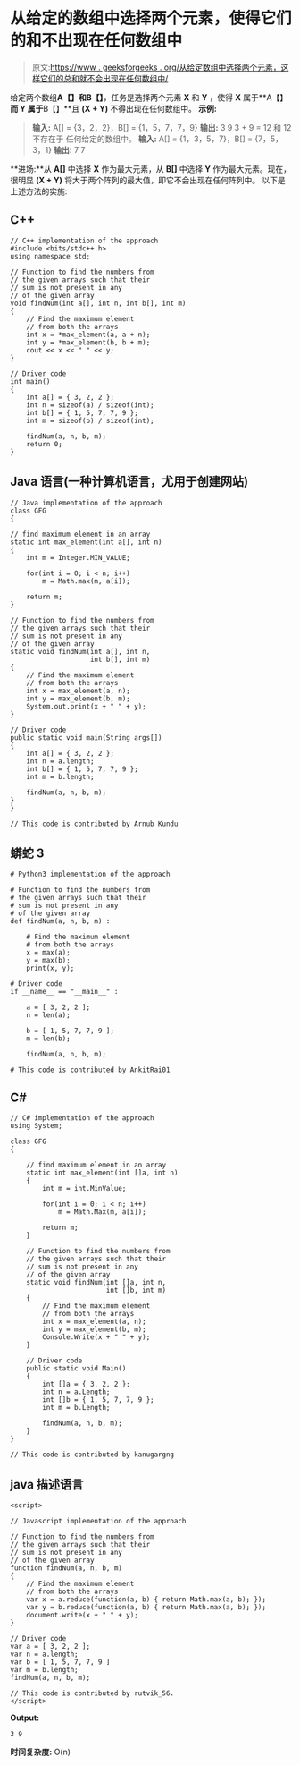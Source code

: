 # 从给定的数组中选择两个元素，使得它们的和不出现在任何数组中

> 原文:[https://www . geeksforgeeks . org/从给定数组中选择两个元素，这样它们的总和就不会出现在任何数组中/](https://www.geeksforgeeks.org/choose-two-elements-from-the-given-array-such-that-their-sum-is-not-present-in-any-of-the-arrays/)

给定两个数组**A【】**和**B【】**，任务是选择两个元素 **X** 和 **Y** ，使得 **X** 属于**A【】**而 **Y** 属于**B【】**且 **(X + Y)** 不得出现在任何数组中。
**示例:**

> **输入:** A[] = {3，2，2}，B[] = {1，5，7，7，9}
> **输出:** 3 9
> 3 + 9 = 12 和 12 不存在于
> 任何给定的数组中。
> **输入:** A[] = {1，3，5，7}，B[] = {7，5，3，1}
> **输出:** 7 7

**进场:**从 **A[]** 中选择 **X** 作为最大元素，从 **B[]** 中选择 **Y** 作为最大元素。现在，很明显 **(X + Y)** 将大于两个阵列的最大值，即它不会出现在任何阵列中。
以下是上述方法的实施:

## C++

```
// C++ implementation of the approach
#include <bits/stdc++.h>
using namespace std;

// Function to find the numbers from
// the given arrays such that their
// sum is not present in any
// of the given array
void findNum(int a[], int n, int b[], int m)
{
    // Find the maximum element
    // from both the arrays
    int x = *max_element(a, a + n);
    int y = *max_element(b, b + m);
    cout << x << " " << y;
}

// Driver code
int main()
{
    int a[] = { 3, 2, 2 };
    int n = sizeof(a) / sizeof(int);
    int b[] = { 1, 5, 7, 7, 9 };
    int m = sizeof(b) / sizeof(int);

    findNum(a, n, b, m);
    return 0;
}
```

## Java 语言(一种计算机语言，尤用于创建网站)

```
// Java implementation of the approach
class GFG
{

// find maximum element in an array
static int max_element(int a[], int n)
{
    int m = Integer.MIN_VALUE;

    for(int i = 0; i < n; i++)
        m = Math.max(m, a[i]);

    return m;
}

// Function to find the numbers from
// the given arrays such that their
// sum is not present in any
// of the given array
static void findNum(int a[], int n,
                    int b[], int m)
{
    // Find the maximum element
    // from both the arrays
    int x = max_element(a, n);
    int y = max_element(b, m);
    System.out.print(x + " " + y);
}

// Driver code
public static void main(String args[])
{
    int a[] = { 3, 2, 2 };
    int n = a.length;
    int b[] = { 1, 5, 7, 7, 9 };
    int m = b.length;

    findNum(a, n, b, m);
}
}

// This code is contributed by Arnub Kundu
```

## 蟒蛇 3

```
# Python3 implementation of the approach

# Function to find the numbers from
# the given arrays such that their
# sum is not present in any
# of the given array
def findNum(a, n, b, m) :

    # Find the maximum element
    # from both the arrays
    x = max(a);
    y = max(b);
    print(x, y);

# Driver code
if __name__ == "__main__" :

    a = [ 3, 2, 2 ];
    n = len(a);

    b = [ 1, 5, 7, 7, 9 ];
    m = len(b);

    findNum(a, n, b, m);

# This code is contributed by AnkitRai01
```

## C#

```
// C# implementation of the approach
using System;

class GFG
{

    // find maximum element in an array
    static int max_element(int []a, int n)
    {
        int m = int.MinValue;

        for(int i = 0; i < n; i++)
            m = Math.Max(m, a[i]);

        return m;
    }

    // Function to find the numbers from
    // the given arrays such that their
    // sum is not present in any
    // of the given array
    static void findNum(int []a, int n,
                        int []b, int m)
    {
        // Find the maximum element
        // from both the arrays
        int x = max_element(a, n);
        int y = max_element(b, m);
        Console.Write(x + " " + y);
    }

    // Driver code
    public static void Main()
    {
        int []a = { 3, 2, 2 };
        int n = a.Length;
        int []b = { 1, 5, 7, 7, 9 };
        int m = b.Length;

        findNum(a, n, b, m);
    }
}

// This code is contributed by kanugargng
```

## java 描述语言

```
<script>

// Javascript implementation of the approach

// Function to find the numbers from
// the given arrays such that their
// sum is not present in any
// of the given array
function findNum(a, n, b, m)
{
    // Find the maximum element
    // from both the arrays
    var x = a.reduce(function(a, b) { return Math.max(a, b); });
    var y = b.reduce(function(a, b) { return Math.max(a, b); });
    document.write(x + " " + y);
}

// Driver code
var a = [ 3, 2, 2 ];
var n = a.length;
var b = [ 1, 5, 7, 7, 9 ]
var m = b.length;
findNum(a, n, b, m);

// This code is contributed by rutvik_56.
</script>
```

**Output:** 

```
3 9
```

**时间复杂度:** O(n)